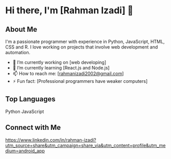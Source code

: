 # Hi there, I'm [Rahman Izadi] 👋


## About Me
I'm a passionate programmer with experience in Python, JavaScript, HTML, CSS and R. I love working on projects that involve web development and automation.

- 🔭 I’m currently working on [web developing]
- 🌱 I’m currently learning [React.js and Node.js]
- 📫 How to reach me: [rahmanizadi2002@gmail.com]
- ⚡️ Fun fact: [Professional programmers have weaker computers]


## Top Languages
Python
JavaScript

## Connect with Me
https://www.linkedin.com/in/rahman-izadi?utm_source=share&utm_campaign=share_via&utm_content=profile&utm_medium=android_app






























